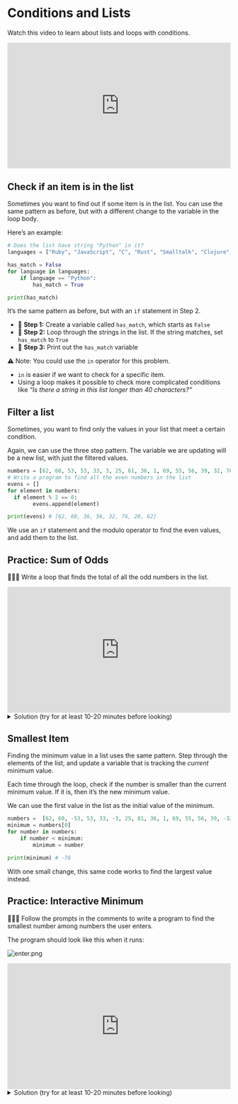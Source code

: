 # Conditions and Lists

<aside>

Watch this video to learn about lists and loops with conditions.

</aside>

<div style="position: relative; padding-bottom: 56.25%; height: 0;"><iframe src="https://www.loom.com/embed/b567c2661782431a86891fcc9337d3d3" frameborder="0" webkitallowfullscreen mozallowfullscreen allowfullscreen style="position: absolute; top: 0; left: 0; width: 100%; height: 100%;"></iframe></div>

## Check if an item is in the list

Sometimes you want to find out if some item is in the list. You can use the same pattern as before, but with a different change to the variable in the loop body.

Here’s an example:

```python
# Does the list have string "Python" in it?
languages = ["Ruby", "JavaScript", "C", "Rust", "Smalltalk", "Clojure", "Python"]

has_match = False
for language in languages:
	if language == "Python":
		has_match = True

print(has_match)
```

It’s the same pattern as before, but with an `if` statement in Step 2.

- 🔑 **Step 1:** Create a variable called `has_match`, which starts as `False`
- 🔑 **Step 2:** Loop through the strings in the list. If the string matches, set `has_match` to `True`
- 🔑 **Step 3:** Print out the `has_match` variable

<aside>

⚠️ Note: You could use the `in` operator for this problem.

- `in` is easier if we want to check for a specific item.
- Using a loop makes it possible to check more complicated conditions like _“Is there a string in this list longer than 40 characters?”_

</aside>

## Filter a list

Sometimes, you want to find only the values in your list that meet a certain condition.

Again, we can use the three step pattern. The variable we are updating will be a new list, with just the filtered values.

```python
numbers = [62, 60, 53, 53, 33, 3, 25, 61, 36, 1, 69, 55, 56, 39, 32, 76, 20, 62, 47]
# Write a program to find all the even numbers in the list
evens = []
for element in numbers:
  if element % 2 == 0:
		evens.append(element)

print(evens) # [62, 60, 36, 56, 32, 76, 20, 62]
```

We use an `if` statement and the modulo operator to find the even values, and add them to the list.

## Practice: Sum of Odds

<aside>

👩🏿‍💻 Write a loop that finds the total of all the odd numbers in the list.

</aside>

<div style="position: relative; padding-bottom: 56.25%; height: 0;"><iframe src="https://replit.com/team/tk7-future-proof-with-python/W45-Sum-of-Odd-Numbers" frameborder="0" webkitallowfullscreen mozallowfullscreen allowfullscreen style="position: absolute; top: 0; left: 0; width: 100%; height: 100%;"></iframe></div>

<details>
<summary>Solution (try for at least 10-20 minutes before looking)</summary>

```python
numbers = [62, 60, 53, 53, 33, 3, 25, 61, 36, 1, 69, 55, 56, 39, 32, 76, 20, 62, 47]

total = 0
for n in numbers:
  if n % 2 == 1:
    total += n

print(total)
```

</details>

## Smallest Item

Finding the minimum value in a list uses the same pattern. Step through the elements of the list, and update a variable that is tracking the _current_ minimum value.

Each time through the loop, check if the number is smaller than the current minimum value. If it is, then it’s the new minimum value.

We can use the first value in the list as the initial value of the minimum.

```python
numbers =  [62, 60, -53, 53, 33, -3, 25, 81, 36, 1, 69, 55, 56, 39, -32, -76, 20, 62, 47]
minimum = numbers[0]
for number in numbers:
	if number < minimum:
		minimum = number

print(minimum) # -76
```

With one small change, this same code works to find the largest value instead.

## Practice: Interactive Minimum

<aside>

👩🏿‍💻 Follow the prompts in the comments to write a program to find the smallest number among numbers the user enters.

The program should look like this when it runs:

![enter.png](/future-proof-with-python/lists-and-loops/debugging-loops-and-lists/enter.png)

</aside>

<div style="position: relative; padding-bottom: 56.25%; height: 0;"><iframe src="https://replit.com/team/tk7-future-proof-with-python/W46-Interactive-Minimum" frameborder="0" webkitallowfullscreen mozallowfullscreen allowfullscreen style="position: absolute; top: 0; left: 0; width: 100%; height: 100%;"></iframe></div>

<details>
<summary>Solution (try for at least 10-20 minutes before looking)</summary>

```python
numbers = int(input("How many numbers will you enter? "))
i = 0
minimum = float('inf')

for i in range(numbers):
  x = int(input("Enter a number: "))
  # check whether x is smaller than minimum, and reassign minimum to it if so
  if x < minimum:
    minimum = x

print("The smallest number is:", minimum)
```

</details>
